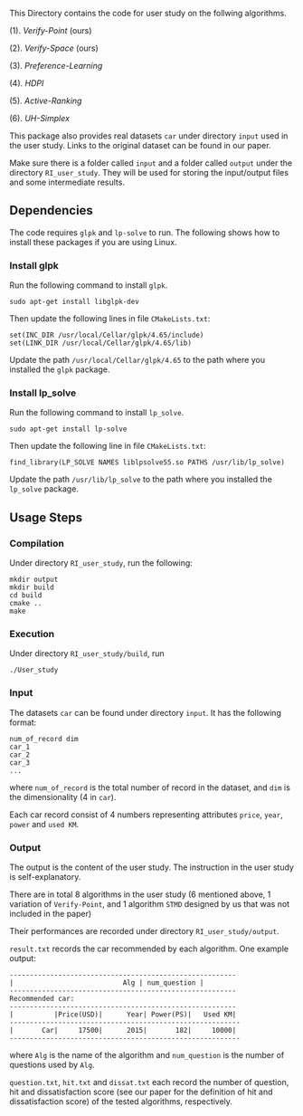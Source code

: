 This Directory contains the code for user study on the follwing algorithms.

(1). *Verify-Point* (ours)

(2). *Verify-Space* (ours)

(3). *Preference-Learning*

(4). *HDPI*

(5). *Active-Ranking*

(6). *UH-Simplex*

This package also provides real datasets `car` under directory `input` used in the user study.
Links to the original dataset can be found in our paper.

Make sure there is a folder called `input` and a folder called `output` under the directory `RI_user_study`.
They will be used for storing the input/output files and some intermediate results.

## Dependencies

The code requires `glpk` and `lp-solve` to run. The following shows how to install these packages if you are using Linux.

### Install glpk

Run the following command to install `glpk`.

    sudo apt-get install libglpk-dev

Then update the following lines in file `CMakeLists.txt`:

    set(INC_DIR /usr/local/Cellar/glpk/4.65/include)
    set(LINK_DIR /usr/local/Cellar/glpk/4.65/lib)

Update the path `/usr/local/Cellar/glpk/4.65` to the path where you installed the `glpk` package.

### Install lp_solve

Run the following command to install `lp_solve`.

    sudo apt-get install lp-solve

Then update the following line in file `CMakeLists.txt`:

    find_library(LP_SOLVE NAMES liblpsolve55.so PATHS /usr/lib/lp_solve)

Update the path `/usr/lib/lp_solve` to the path where you installed the `lp_solve` package.

## Usage Steps

### Compilation
Under directory `RI_user_study`, run the following: 

    mkdir output
    mkdir build
    cd build
    cmake ..
    make
    
	
### Execution
Under directory `RI_user_study/build`, run

	./User_study 

### Input
The datasets `car` can be found under directory `input`.
It has the following format:

    num_of_record dim
    car_1
    car_2
    car_3
    ...
where `num_of_record` is the total number of record in the dataset, and `dim` is the dimensionality (4 in `car`).

Each car record consist of 4 numbers representing attributes `price`, `year`, `power` and `used KM`. 
	
### Output
The output is the content of the user study. The instruction in the user study is self-explanatory.

There are in total 8 algorithms in the user study (6 mentioned above, 1 variation of `Verify-Point`, and 1 algorithm `STMD` designed by us that was not included in the paper)

Their performances are recorded under directory `RI_user_study/output`.

`result.txt` records the car recommended by each algorithm. One example output:

    --------------------------------------------------------
    |                           Alg | num_question |
    --------------------------------------------------------
    Recommended car:
    --------------------------------------------------------
    |          |Price(USD)|      Year| Power(PS)|   Used KM|
    ---------------------------------------------------------
    |       Car|     17500|      2015|       182|     10000|
    ---------------------------------------------------------
where `Alg` is the name of the algorithm and `num_question` is the number of questions used by `Alg`.

`question.txt`, `hit.txt` and `dissat.txt` each record the number of question, hit and dissatisfaction score (see our paper for the definition of hit and dissatisfaction score) of the tested algorithms, respectively.
